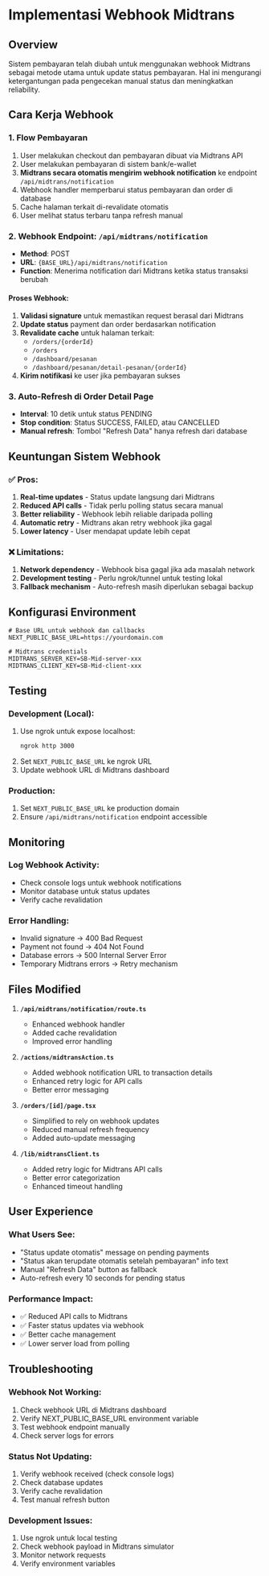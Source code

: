 # Implementasi Webhook Midtrans

## Overview

Sistem pembayaran telah diubah untuk menggunakan webhook Midtrans sebagai metode utama untuk update status pembayaran. Hal ini mengurangi ketergantungan pada pengecekan manual status dan meningkatkan reliability.

## Cara Kerja Webhook

### 1. Flow Pembayaran

1. User melakukan checkout dan pembayaran dibuat via Midtrans API
2. User melakukan pembayaran di sistem bank/e-wallet
3. **Midtrans secara otomatis mengirim webhook notification** ke endpoint `/api/midtrans/notification`
4. Webhook handler memperbarui status pembayaran dan order di database
5. Cache halaman terkait di-revalidate otomatis
6. User melihat status terbaru tanpa refresh manual

### 2. Webhook Endpoint: `/api/midtrans/notification`

- **Method**: POST
- **URL**: `{BASE_URL}/api/midtrans/notification`
- **Function**: Menerima notification dari Midtrans ketika status transaksi berubah

#### Proses Webhook:

1. **Validasi signature** untuk memastikan request berasal dari Midtrans
2. **Update status** payment dan order berdasarkan notification
3. **Revalidate cache** untuk halaman terkait:
   - `/orders/{orderId}`
   - `/orders`
   - `/dashboard/pesanan`
   - `/dashboard/pesanan/detail-pesanan/{orderId}`
4. **Kirim notifikasi** ke user jika pembayaran sukses

### 3. Auto-Refresh di Order Detail Page

- **Interval**: 10 detik untuk status PENDING
- **Stop condition**: Status SUCCESS, FAILED, atau CANCELLED
- **Manual refresh**: Tombol "Refresh Data" hanya refresh dari database

## Keuntungan Sistem Webhook

### ✅ Pros:

1. **Real-time updates** - Status update langsung dari Midtrans
2. **Reduced API calls** - Tidak perlu polling status secara manual
3. **Better reliability** - Webhook lebih reliable daripada polling
4. **Automatic retry** - Midtrans akan retry webhook jika gagal
5. **Lower latency** - User mendapat update lebih cepat

### ❌ Limitations:

1. **Network dependency** - Webhook bisa gagal jika ada masalah network
2. **Development testing** - Perlu ngrok/tunnel untuk testing lokal
3. **Fallback mechanism** - Auto-refresh masih diperlukan sebagai backup

## Konfigurasi Environment

```env
# Base URL untuk webhook dan callbacks
NEXT_PUBLIC_BASE_URL=https://yourdomain.com

# Midtrans credentials
MIDTRANS_SERVER_KEY=SB-Mid-server-xxx
MIDTRANS_CLIENT_KEY=SB-Mid-client-xxx
```

## Testing

### Development (Local):

1. Use ngrok untuk expose localhost:
   ```bash
   ngrok http 3000
   ```
2. Set `NEXT_PUBLIC_BASE_URL` ke ngrok URL
3. Update webhook URL di Midtrans dashboard

### Production:

1. Set `NEXT_PUBLIC_BASE_URL` ke production domain
2. Ensure `/api/midtrans/notification` endpoint accessible

## Monitoring

### Log Webhook Activity:

- Check console logs untuk webhook notifications
- Monitor database untuk status updates
- Verify cache revalidation

### Error Handling:

- Invalid signature → 400 Bad Request
- Payment not found → 404 Not Found
- Database errors → 500 Internal Server Error
- Temporary Midtrans errors → Retry mechanism

## Files Modified

1. **`/api/midtrans/notification/route.ts`**

   - Enhanced webhook handler
   - Added cache revalidation
   - Improved error handling

2. **`/actions/midtransAction.ts`**

   - Added webhook notification URL to transaction details
   - Enhanced retry logic for API calls
   - Better error messaging

3. **`/orders/[id]/page.tsx`**

   - Simplified to rely on webhook updates
   - Reduced manual refresh frequency
   - Added auto-update messaging

4. **`/lib/midtransClient.ts`**
   - Added retry logic for Midtrans API calls
   - Better error categorization
   - Enhanced timeout handling

## User Experience

### What Users See:

- "Status update otomatis" message on pending payments
- "Status akan terupdate otomatis setelah pembayaran" info text
- Manual "Refresh Data" button as fallback
- Auto-refresh every 10 seconds for pending status

### Performance Impact:

- ✅ Reduced API calls to Midtrans
- ✅ Faster status updates via webhook
- ✅ Better cache management
- ✅ Lower server load from polling

## Troubleshooting

### Webhook Not Working:

1. Check webhook URL di Midtrans dashboard
2. Verify NEXT_PUBLIC_BASE_URL environment variable
3. Test webhook endpoint manually
4. Check server logs for errors

### Status Not Updating:

1. Verify webhook received (check console logs)
2. Check database updates
3. Verify cache revalidation
4. Test manual refresh button

### Development Issues:

1. Use ngrok untuk local testing
2. Check webhook payload in Midtrans simulator
3. Monitor network requests
4. Verify environment variables
